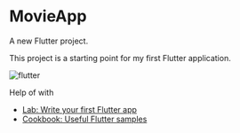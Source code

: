 # MovieApp

A new Flutter project.

This project is a starting point for my first Flutter application.

![flutter](https://storage.googleapis.com/cms-storage-bucket/ec64036b4eacc9f3fd73.svg)

Help of with
- [Lab: Write your first Flutter app](https://docs.flutter.dev/get-started/codelab)
- [Cookbook: Useful Flutter samples](https://docs.flutter.dev/cookbook)

